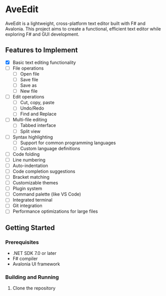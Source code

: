 # AveEdit

AveEdit is a lightweight, cross-platform text editor built with F# and Avalonia. This project aims to create a functional, efficient text editor while exploring F# and GUI development.

## Features to Implement

- [x] Basic text editing functionality
- [ ] File operations
  - [ ] Open file
  - [ ] Save file
  - [ ] Save as
  - [ ] New file
- [ ] Edit operations
  - [ ] Cut, copy, paste
  - [ ] Undo/Redo
  - [ ] Find and Replace
- [ ] Multi-file editing
  - [ ] Tabbed interface
  - [ ] Split view
- [ ] Syntax highlighting
  - [ ] Support for common programming languages
  - [ ] Custom language definitions
- [ ] Code folding
- [ ] Line numbering
- [ ] Auto-indentation
- [ ] Code completion suggestions
- [ ] Bracket matching
- [ ] Customizable themes
- [ ] Plugin system
- [ ] Command palette (like VS Code)
- [ ] Integrated terminal
- [ ] Git integration
- [ ] Performance optimizations for large files

## Getting Started

### Prerequisites

- .NET SDK 7.0 or later
- F# compiler
- Avalonia UI framework

### Building and Running

1. Clone the repository
